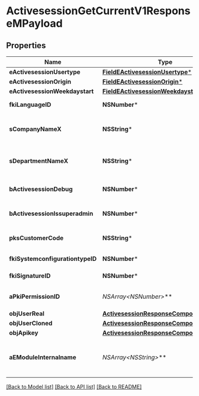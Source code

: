 # ActivesessionGetCurrentV1ResponseMPayload

## Properties
Name | Type | Description | Notes
------------ | ------------- | ------------- | -------------
**eActivesessionUsertype** | [**FieldEActivesessionUsertype***](FieldEActivesessionUsertype.md) |  | 
**eActivesessionOrigin** | [**FieldEActivesessionOrigin***](FieldEActivesessionOrigin.md) |  | 
**eActivesessionWeekdaystart** | [**FieldEActivesessionWeekdaystart***](FieldEActivesessionWeekdaystart.md) |  | 
**fkiLanguageID** | **NSNumber*** | The unique ID of the Language.  Valid values:  |Value|Description| |-|-| |1|French| |2|English| | 
**sCompanyNameX** | **NSString*** | The Name of the Company in the language of the requester | 
**sDepartmentNameX** | **NSString*** | The Name of the Department in the language of the requester | 
**bActivesessionDebug** | **NSNumber*** | Whether the active session is in debug or not | 
**bActivesessionIssuperadmin** | **NSNumber*** | Whether the active session is superadmin or not | 
**pksCustomerCode** | **NSString*** | The customer code assigned to your account | 
**fkiSystemconfigurationtypeID** | **NSNumber*** | The unique ID of the Systemconfigurationtype | 
**fkiSignatureID** | **NSNumber*** | The unique ID of the Signature | [optional] 
**aPkiPermissionID** | **NSArray&lt;NSNumber*&gt;*** | An array of permissions granted to the user or api key | 
**objUserReal** | [**ActivesessionResponseCompoundUser***](ActivesessionResponseCompoundUser.md) |  | 
**objUserCloned** | [**ActivesessionResponseCompoundUser***](ActivesessionResponseCompoundUser.md) |  | [optional] 
**objApikey** | [**ActivesessionResponseCompoundApikey***](ActivesessionResponseCompoundApikey.md) |  | [optional] 
**aEModuleInternalname** | **NSArray&lt;NSString*&gt;*** | An Array of Registered modules.  These are the modules that are Licensed to be used by the User or the API Key. | 

[[Back to Model list]](../README.md#documentation-for-models) [[Back to API list]](../README.md#documentation-for-api-endpoints) [[Back to README]](../README.md)


